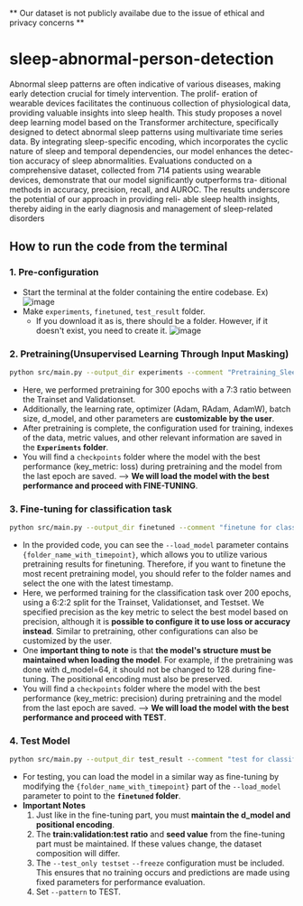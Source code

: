 ** Our dataset is not publicly availabe due to the issue of ethical and privacy concerns **

# sleep-abnormal-person-detection
Abnormal sleep patterns are often indicative of various diseases, making early detection crucial for timely intervention. The prolif- eration of wearable devices facilitates the continuous collection of physiological data, providing valuable insights into sleep health. This study proposes a novel deep learning model based on the Transformer architecture, specifically designed to detect abnormal sleep patterns using multivariate time series data. By integrating sleep-specific encoding, which incorporates the cyclic nature of sleep and temporal dependencies, our model enhances the detec- tion accuracy of sleep abnormalities. Evaluations conducted on a comprehensive dataset, collected from 714 patients using wearable devices, demonstrate that our model significantly outperforms tra- ditional methods in accuracy, precision, recall, and AUROC. The results underscore the potential of our approach in providing reli- able sleep health insights, thereby aiding in the early diagnosis and management of sleep-related disorders

## How to run the code from the terminal
### 1. Pre-configuration
- Start the terminal at the folder containing the entire codebase. Ex)
![image](https://github.com/Heej99/sleep-abnormal-person-unsupervised-detection/assets/42797013/f27b9b91-dc9b-4c88-9a3a-104cc6cde866)
- Make `experiments`, `finetuned`, `test_result` folder.
  - If you download it as is, there should be a folder. However, if it doesn't exist, you need to create it.
![image](https://github.com/Heej99/sleep-abnormal-person-unsupervised-detection/assets/42797013/6c4498b1-42b6-4090-827a-25295447b14b)

### 2. Pretraining(Unsupervised Learning Through Input Masking)
```bash
python src/main.py --output_dir experiments --comment "Pretraining_Sleep_Data" --name Sleep_pretrained --data_dir ./SleepData/ --data_class sleep --pattern TRAIN --val_ratio 0.3 --epochs 300 --lr 0.001 --optimizer RAdam --batch_size 40 --pos_encoding learnable --d_model 128 --seed 21
```
- Here, we performed pretraining for 300 epochs with a 7:3 ratio between the Trainset and Validationset.
- Additionally, the learning rate, optimizer (Adam, RAdam, AdamW), batch size, d_model, and other parameters are **customizable by the user**.
- After pretraining is complete, the configuration used for training, indexes of the data, metric values, and other relevant information are saved in the **`Experiments` folder**.
- You will find a `checkpoints` folder where the model with the best performance (key_metric: loss) during pretraining and the model from the last epoch are saved. --> **We will load the model with the best performance and proceed with FINE-TUNING**.

### 3. Fine-tuning for classification task
```bash
python src/main.py --output_dir finetuned --comment "finetune for classification" --name Sleep_finetuned --data_dir ./SleepData/ --data_class sleep --pattern TRAIN --val_ratio 0.2 --test_ratio 0.2 --epochs 200 --lr 0.0001 --optimizer RAdam --batch_size 40 --pos_encoding learnable --d_model 128 --load_model experiments/{folder_name_with_timepoint}/checkpoints/model_best.pth --task classification --change_output --key_metric precision --seed 21
```
- In the provided code, you can see the `--load_model` parameter contains `{folder_name_with_timepoint}`, which allows you to utilize various pretraining results for finetuning. Therefore, if you want to finetune the most recent pretraining model, you should refer to the folder names and select the one with the latest timestamp.
- Here, we performed training for the classification task over 200 epochs, using a 6:2:2 split for the Trainset, Validationset, and Testset. We specified precision as the key metric to select the best model based on precision, although it is **possible to configure it to use loss or accuracy instead**. Similar to pretraining, other configurations can also be customized by the user.
- One **important thing to note** is that **the model's structure must be maintained when loading the model**. For example, if the pretraining was done with d_model=64, it should not be changed to 128 during fine-tuning. The positional encoding must also be preserved.
- You will find a `checkpoints` folder where the model with the best performance (key_metric: precision) during pretraining and the model from the last epoch are saved. --> **We will load the model with the best performance and proceed with TEST**.

### 4. Test Model
```bash
python src/main.py --output_dir test_result --comment "test for classification" --name Sleep_test --data_dir ./SleepData/ --data_class sleep --pattern TEST --val_ratio 0.2 --test_ratio 0.2 --batch_size 40 --d_model 128 --load_model finetuned/{folder_name_with_timepoint}/checkpoints/model_best.pth --task classification --key_metric precision --test_only testset --freeze --pos_encoding learnable --seed 21
```
- For testing, you can load the model in a similar way as fine-tuning by modifying the `{folder_name_with_timepoint}` part of the `--load_model` parameter to point to the **`finetuned` folder**.
- **Important Notes**
  1. Just like in the fine-tuning part, you must **maintain the d_model and positional encoding**.
  2. The **train:validation:test ratio** and **seed value** from the fine-tuning part must be maintained. If these values change, the dataset composition will differ.
  3. The `--test_only testset` `--freeze` configuration must be included. This ensures that no training occurs and predictions are made using fixed parameters for performance evaluation.
  4. Set `--pattern` to TEST.
